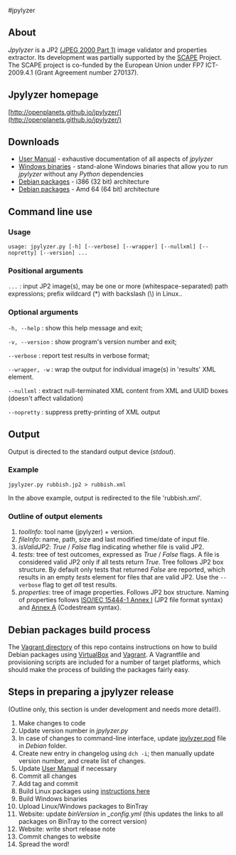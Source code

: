 #jpylyzer

## About
*Jpylyzer* is a JP2 [(JPEG 2000 Part 1)][2] image validator and properties extractor. Its development was partially supported by the [SCAPE][4] Project. The SCAPE project is co-funded by the European Union under FP7 ICT-2009.4.1 (Grant Agreement number 270137).

## Jpylyzer homepage

[http://openplanets.github.io/jpylyzer/](http://openplanets.github.io/jpylyzer/)

## Downloads

* [User Manual][1] - exhaustive documentation of all aspects of *jpylyzer*
* [Windows binaries][5] - stand-alone Windows binaries that allow you to run *jpylyzer* without any *Python* dependencies
* [Debian packages][6] - i386 (32 bit) architecture
* [Debian packages][7] - Amd 64 (64 bit) architecture


## Command line use

### Usage

`usage: jpylyzer.py [-h] [--verbose] [--wrapper] [--nullxml] [--nopretty]
                   [--version]
                   ...`

### Positional arguments

`...` : input JP2 image(s), may be one or more (whitespace-separated) path expressions; prefix wildcard (\*) with backslash (\\) in Linux..

### Optional arguments

`-h, --help` : show this help message and exit;

`-v, --version` : show program's version number and exit;

`--verbose` : report test results in verbose format;

`--wrapper, -w` : wrap the output for individual image(s) in 'results' XML element.

`--nullxml` : extract null-terminated XML content from XML and UUID boxes (doesn't affect validation)

`--nopretty` : suppress pretty-printing of XML output

## Output 
Output is directed to the standard output device (*stdout*).

### Example

`jpylyzer.py rubbish.jp2 > rubbish.xml`

In the above example, output is redirected to the file 'rubbish.xml'.


### Outline of output elements

1. *toolInfo*: tool name (jpylyzer) + version.
2. *fileInfo*: name, path, size and last modified time/date of input file.
3. *isValidJP2*: *True* / *False* flag indicating whether file is valid JP2.
4. *tests*: tree of test outcomes, expressed as *True* / *False* flags.
   A file is considered valid JP2 only if all tests return *True*. Tree follows JP2 box structure. By default only tests that returned *False* are reported, which results in an empty *tests*  element for files that are valid JP2. Use the  `--verbose` flag to get *all* test results.
5. *properties*: tree of image properties. Follows JP2 box structure. Naming of properties follows [ISO/IEC 15444-1 Annex I][2] (JP2 file format syntax) and [Annex A][3] (Codestream syntax).

## Debian packages build process
The [Vagrant directory](vagrant) of this repo contains instructions on how to build Debian packages using [VirtualBox](https://www.virtualbox.org/) and [Vagrant](https://www.vagrantup.com/). A Vagrantfile and provisioning scripts are included for a number of target platforms, which should make the process of building the packages fairly easy.

## Steps in preparing a jpylyzer release

(Outline only, this section is under development and needs more detail!).

1. Make changes to code
1. Update version number in *jpylyzer.py*
1. In case of changes to command-line interface, update [jpylyzer.pod](debian/jpylyzer.pod) file in *Debian* folder.
1. Create new entry in changelog using `dch -i`; then manually update version number, and create list of changes.
1. Update [User Manual](doc/jpylyzerUserManual.md) if necessary
1. Commit all changes
1. Add tag and commit
1. Build Linux packages using [instructions here](vagrant)
1. Build Windows binaries
1. Upload Linux/Windows packages to BinTray
1. Website: update *binVersion* in *_config.yml* (this updates the links to all packages on BinTray to the correct version)
1. Website: write short release note
1. Commit changes to website
1. Spread the word!

  
  
[1]: https://github.com/openplanets/jpylyzer/blob/master/doc/jpylyzerUserManual.pdf?raw=true
[2]: http://www.jpeg.org/public/15444-1annexi.pdf
[3]: http://www.itu.int/rec/T-REC-T.800/en
[4]: http://www.scape-project.eu/
[5]: https://bintray.com/openplanets/opf-windows/jpylyzer_win32/
[6]: https://bintray.com/openplanets/opf-debian/jpylyzer_i386/
[7]: https://bintray.com/openplanets/opf-debian/jpylyzer_amd64/
